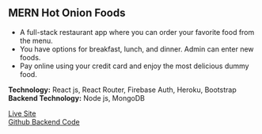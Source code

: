 ## MERN Hot Onion Foods
*	A full-stack restaurant app where you can order your favorite food from the menu.
*	You have options for breakfast, lunch, and dinner. Admin can enter new foods.
*	Pay online using your credit card and enjoy the most delicious dummy food.

__Technology:__ React js, React Router, Firebase Auth, Heroku, Bootstrap          
__Backend Technology:__ Node js, MongoDB

[Live Site](https://hot-onion-foods.web.app/ "Hot Onion Foods Live Site Link.")     
[Github Backend Code](https://github.com/Maruf51/Hot-Onion-Foods-Server "Hot Onion Foods Backend Code Github Link.")
